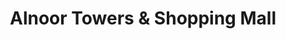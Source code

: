 ---
title: "Alnoor Towers & Shopping Mall"
url: /sukkur/alnoor-towers-and-shopping-mall/
shop: mall
---